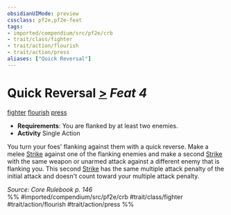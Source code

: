 ```yaml
---
obsidianUIMode: preview
cssclass: pf2e,pf2e-feat
tags:
- imported/compendium/src/pf2e/crb
- trait/class/fighter
- trait/action/flourish
- trait/action/press
aliases: ["Quick Reversal"]
---
```

# Quick Reversal  [>](chapter-9-playing-the-game.md#Actions "Single Action") *Feat 4*  
[fighter](rules/traits/fighter.md)  [flourish](flourish.md)  [press](press.md)  

- **Requirements**: You are flanked by at least two enemies.
- **Activity** Single Action

You turn your foes' flanking against them with a quick reverse. Make a melee [Strike](strike.md) against one of the flanking enemies and make a second [Strike](strike.md) with the same weapon or unarmed attack against a different enemy that is flanking you. This second [Strike](strike.md) has the same multiple attack penalty of the initial attack and doesn't count toward your multiple attack penalty.

*Source: Core Rulebook p. 146*  
%% #imported/compendium/src/pf2e/crb #trait/class/fighter #trait/action/flourish #trait/action/press %%